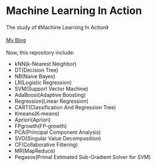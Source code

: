 # Machine Learning In Action
The study of 《Machine Learning In Action》<br><br>
[My Blog](https://blog.csdn.net/zhq9695)<br><br>
Now, this repository include:<br>
* kNN(k-Nearest Neighbor)
* DT(Decision Tree)
* NB(Naive Bayes)
* LR(Logistic Regression)
* SVM(Support Vector Machine)
* AdaBoost(Adaptive Boosting)
* Regression(Linear Regression)
* CART(Classification And Regression Tree)
* Kmeans(K-means)
* Apriori(Apriori)
* FPgrowth(FP-growth)
* PCA(Principal Component Analysis)
* SVD(Singular Value Decomposition)
* CF(Collaborative Filtering)
* MR(MapReduce)
* Pegasos(Primal Estimated Sub-Gradient Solver for SVM)
